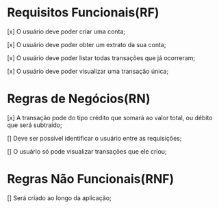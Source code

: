 # Requisitos Funcionais(RF)

[x] O usuário deve poder criar uma conta;

[x] O usuário deve poder obter um extrato da sua conta;

[x] O usuário deve poder listar todas transações que já ocorreram;

[x] O usuário deve poder visualizar uma transação única;

# Regras de Negócios(RN)

[x] A transação pode do tipo crédito que somará ao valor total, ou débito que será subtraído;

[] Deve ser possível identificar o usuário entre as requisições;

[] O usuário só pode visualizar transações que ele criou;

# Regras Não Funcionais(RNF)

[] Será criado ao longo da aplicação;
